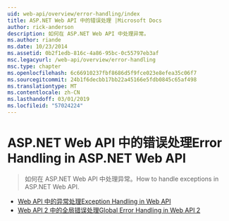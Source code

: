 ```yaml
---
uid: web-api/overview/error-handling/index
title: ASP.NET Web API 中的错误处理 |Microsoft Docs
author: rick-anderson
description: 如何在 ASP.NET Web API 中处理异常。
ms.author: riande
ms.date: 10/23/2014
ms.assetid: 0b2f1edb-816c-4a86-95bc-0c55797eb3af
msc.legacyurl: /web-api/overview/error-handling
msc.type: chapter
ms.openlocfilehash: 6c66910237fbf8686d5f9fce023e8efea35c06f7
ms.sourcegitcommit: 24b1f6decbb17bb22a45166e5fdb0845c65af498
ms.translationtype: MT
ms.contentlocale: zh-CN
ms.lasthandoff: 03/01/2019
ms.locfileid: "57024224"
---
```

<a name="error-handling-in-aspnet-web-api"></a><span data-ttu-id="c8f3c-103">ASP.NET Web API 中的错误处理</span><span class="sxs-lookup"><span data-stu-id="c8f3c-103">Error Handling in ASP.NET Web API</span></span>
====================
> <span data-ttu-id="c8f3c-104">如何在 ASP.NET Web API 中处理异常。</span><span class="sxs-lookup"><span data-stu-id="c8f3c-104">How to handle exceptions in ASP.NET Web API.</span></span>


- [<span data-ttu-id="c8f3c-105">Web API 中的异常处理</span><span class="sxs-lookup"><span data-stu-id="c8f3c-105">Exception Handling in Web API</span></span>](exception-handling.md)
- [<span data-ttu-id="c8f3c-106">Web API 2 中的全局错误处理</span><span class="sxs-lookup"><span data-stu-id="c8f3c-106">Global Error Handling in Web API 2</span></span>](web-api-global-error-handling.md)
